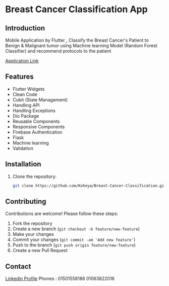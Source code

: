 # Breast Cancer Classification App

## Introduction

Mobile Application by Flutter ,
Classify the Breast Cancer's Patient to Benign & Malignant tumor using Machine learning Model (Random Forest Classifier) and recommend protocols to the patient 


[Application Link](https://www.linkedin.com/posts/mohamed-said-koheya-4989571a9_flutter-flutterdeveloper-fluttercommunity-activity-7088093379435147264-aIET?utm_source=share&utm_medium=member_desktop)

## Features

- Flutter Widgets
- Clean Code
- Cubit (State Management)
- Handling API
- Handling Exceptions
- Dio Package
- Reusable Components
- Responsive Components
- Firebase Authentication
- Flask
- Machine learning
- Validation

## Installation

1. Clone the repository:

    ```bash
    git clone https://github.com/Koheya/Breast-Cancer-Classification.git
    ```

## Contributing

Contributions are welcome! Please follow these steps:

1. Fork the repository
2. Create a new branch (`git checkout -b feature/new-feature`)
3. Make your changes
4. Commit your changes (`git commit -am 'Add new feature'`)
5. Push to the branch (`git push origin feature/new-feature`)
6. Create a new Pull Request


## Contact
[Linkedin Profile](https://www.linkedin.com/in/mohamed-koheya/)
Phones :
01501558188
01063822016

